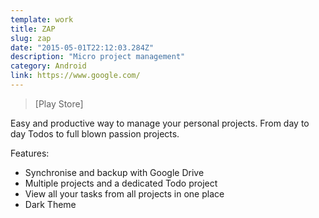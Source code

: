 ```yaml
---
template: work
title: ZAP
slug: zap
date: "2015-05-01T22:12:03.284Z"
description: "Micro project management"
category: Android
link: https://www.google.com/
---
```


> [Play Store]

Easy and productive way to manage your personal projects.
From day to day Todos to full blown passion projects.

Features:

- Synchronise and backup with Google Drive
- Multiple projects and a dedicated Todo project
- View all your tasks from all projects in one place
- Dark Theme
